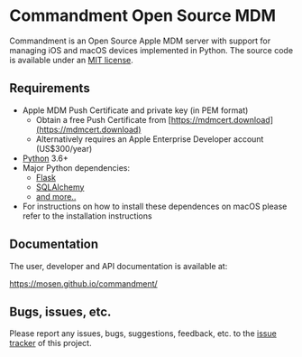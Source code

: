 # Commandment Open Source MDM

Commandment is an Open Source Apple MDM server with support for managing iOS and macOS devices implemented in Python. 
The source code is available under an [MIT license](LICENSE.txt).

## Requirements

* Apple MDM Push Certificate and private key (in PEM format)
  * Obtain a free Push Certificate from [https://mdmcert.download](https://mdmcert.download)
  * Alternatively requires an Apple Enterprise Developer account (US$300/year)
* [Python](https://www.python.org/) 3.6+
* Major Python dependencies:
  * [Flask](http://flask.pocoo.org/)
  * [SQLAlchemy](http://www.sqlalchemy.org/)
  * [and more..](requirements.txt)
* For instructions on how to install these dependences on macOS please refer to the installation instructions

## Documentation

The user, developer and API documentation is available at:

https://mosen.github.io/commandment/    

## Bugs, issues, etc.

Please report any issues, bugs, suggestions, feedback, etc. 
to the [issue tracker](https://github.com/mosen/commandment/issues) of this project.
